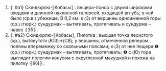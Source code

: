 ---
---

1. {: #a1} Сюндюрлю-⟦Кобасы⟧
: пещера-понор с двумя широкими входами и длинной наклонной галереей, уходящей вглубь; в ней было ⦅ср.в.⦆ убежище. В 0,2 км. к ⦅З⦆ от вершины одноименной горы ⦅ср.⦆ ⦅тюрк.⦆ сундурмак – вытягивать, протягивать и сундурма – навес ⦃З5⦄.
2. {: #a2} Сюндюрлю-⟦Кобасы⟧, Пилотка
: высшая точка лесистого ⦅хр.⦆, вытянутого ⦅ЮЗ⦆→⦅СВ⦆; у вершины, отмеченной репером, поляны вперемежку со скальными поясами; к ⦅З⦆ от нее пещера ❶ ⦅ср.⦆ ⦅тюрк.⦆ сундурмак – вытягивать, протягивать; ❷ с ⦅Ю⦆ гора выглядит пологим конусом с округленной макушкой и похожа на пилотку ⦃Ж4⦄.
